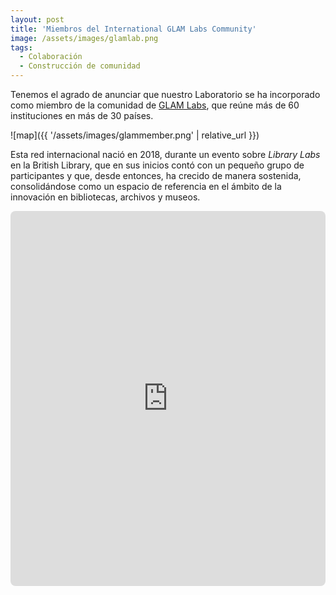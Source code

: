 ```yaml
---
layout: post
title: 'Miembros del International GLAM Labs Community'
image: /assets/images/glamlab.png
tags:
  - Colaboración
  - Construcción de comunidad
---
```


Tenemos el agrado de anunciar que nuestro Laboratorio se ha incorporado como miembro de la comunidad de [GLAM Labs](https://glamlabs.io/), que reúne más de 60 instituciones en más de 30 países.

![map]({{ '/assets/images/glammember.png' | relative_url }})

Esta red internacional nació en 2018, durante un evento sobre *Library Labs* en la British Library, que en sus inicios contó con un pequeño grupo de participantes y que, desde entonces, ha crecido de manera sostenida, consolidándose como un espacio de referencia en el ámbito de la innovación en bibliotecas, archivos y museos.

<iframe src="https://w.wiki/9czj" 
        width="100%" 
        height="600" 
        style="border:none; border-radius: 8px;">
</iframe>